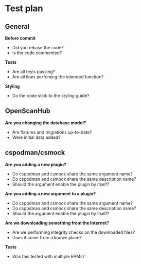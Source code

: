 # Test plan

  

## General

 **Before commit**
 - Did you rebase the code?
 -  Is the code commented?
 
**Tests**

- Are all tests passing?
- Are all lines perfoming the intended function? 

**Styling**
- Do the code stick to the styling guide?

  

## OpenScanHub

**Are you changing the database model?**

- Are fixtures and migrations up-to-date?
- Were initial data added?


## cspodman/csmock

  

**Are you adding a new plugin?**

- Do cspodman and csmock share the same argument name?
- Do cspodman and csmock share the same description name?
- Should the argument enable the plugin by itself?

  

**Are you adding a new argument to a plugin?**

- Do cspodman and csmock share the same argument name?
- Do cspodman and csmock share the same description name?
- Should the argument enable the plugin by itself?

**Are we downloading something from the Internet?**

- Are we performing integrity checks on the downloaded files?
- Does it come from a known place?

**Tests**

- Was this tested with multiple RPMs?